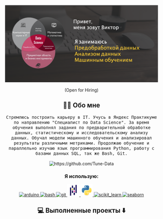 <div align="center">
  <img src="https://github.com/Tune-Data/Tune-Data/blob/main/images/header.png" alt="header"/>
</div> 
<p align="center"> (Open for Hiring)</p>

<h2 align="center"> 👨‍💻 Обо мне</h2>
<p align="center">
  <samp>Стремлюсь построить карьеру в IT. Учусь в Яндекс Практикуме по направлению "Специалист по Data Science". За время обучения выполнял задания по предварительной обработке данных, статистическому и исследовательскому анализу данных. Обучал модели машинного обучения и анализировал результаты различными метриками. Продолжаю обучение и параллельно изучаю язык программирования Python, работу с базами данных SQL, так же Bash, Git.
  </samp>
  <br> <br>
  <img src="https://komarev.com/ghpvc/?username=Tune-Data" alt="https://github.com/Tune-Data" />
</p>

<h3 align="center">Я использую:</h3>
<p align="center"> <a href="https://www.arduino.cc/" target="_blank" rel="noreferrer"> <img src="https://cdn.worldvectorlogo.com/logos/arduino-1.svg" alt="arduino" width="40" height="40"/> </a> <a href="https://www.gnu.org/software/bash/" target="_blank" rel="noreferrer"> <img src="https://www.vectorlogo.zone/logos/gnu_bash/gnu_bash-icon.svg" alt="bash" width="40" height="40"/> </a> <a href="https://git-scm.com/" target="_blank" rel="noreferrer"> <img src="https://www.vectorlogo.zone/logos/git-scm/git-scm-icon.svg" alt="git" width="40" height="40"/> </a> <a href="https://pandas.pydata.org/" target="_blank" rel="noreferrer"> <img src="https://raw.githubusercontent.com/devicons/devicon/2ae2a900d2f041da66e950e4d48052658d850630/icons/pandas/pandas-original.svg" alt="pandas" width="40" height="40"/> </a> <a href="https://www.python.org" target="_blank" rel="noreferrer"> <img src="https://raw.githubusercontent.com/devicons/devicon/master/icons/python/python-original.svg" alt="python" width="40" height="40"/> </a> <a href="https://scikit-learn.org/" target="_blank" rel="noreferrer"> <img src="https://upload.wikimedia.org/wikipedia/commons/0/05/Scikit_learn_logo_small.svg" alt="scikit_learn" width="40" height="40"/> </a> <a href="https://seaborn.pydata.org/" target="_blank" rel="noreferrer"> <img src="https://seaborn.pydata.org/_images/logo-mark-lightbg.svg" alt="seaborn" width="40" height="40"/> </a> </p>

<h2  align="center">💻 Выполненные проекты ⬇️ </h2>
